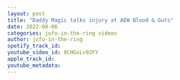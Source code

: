 ```yaml
---
layout: post
title: "Daddy Magic talks injury at AEW Blood & Guts"
date: 2022-08-06
categories: jofo-in-the-ring videos
author: jofo-in-the-ring
spotify_track_id: 
youtube_video_id: 8CHGxLv92FY
apple_track_id: 
youtube_metadata: 
---
```

